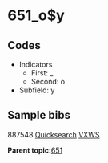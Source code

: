 # 651\_o$y

## Codes

-   Indicators
    -   First: \_
    -   Second: o
-   Subfield: y

## Sample bibs

887548 [Quicksearch](https://search.library.yale.edu/catalog/887548) [VXWS](http://prodorbis.library.yale.edu:7014/vxws/GetHoldingsService?bibId=887548)

**Parent topic:**[651](../../tags/651/651.md)

